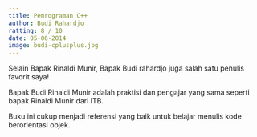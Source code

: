 ```yaml
---
title: Pemrograman C++
author: Budi Rahardjo
ratting: 8 / 10
date: 05-06-2014
image: budi-cplusplus.jpg
---
```


Selain Bapak Rinaldi Munir, Bapak Budi rahardjo juga salah satu penulis favorit saya! 

Bapak Budi Rinaldi Munir adalah praktisi dan pengajar yang sama seperti bapak Rinaldi Munir dari ITB. 

Buku ini cukup menjadi referensi yang baik untuk belajar menulis kode berorientasi objek. 